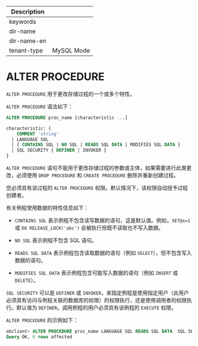 | Description   |                 |
|---------------|-----------------|
| keywords      |                 |
| dir-name      |                 |
| dir-name-en   |                 |
| tenant-type   | MySQL Mode      |

# ALTER PROCEDURE 

`ALTER PROCEDURE` 用于更改存储过程的一个或多个特性。

`ALTER PROCEDURE` 语法如下：

```sql
ALTER PROCEDURE proc_name [characteristic ...]

characteristic: {
    COMMENT 'string'
  | LANGUAGE SQL
  | { CONTAINS SQL | NO SQL | READS SQL DATA | MODIFIES SQL DATA }
  | SQL SECURITY { DEFINER | INVOKER }
}
```


`ALTER PROCEDURE` 语句不能用于更改存储过程的参数或主体，如果需要进行此类更改，必须使用 `DROP PROCEDURE` 和 `CREATE PROCEDURE` 删除并重新创建过程。

您必须具有该过程的 `ALTER PROCEDURE` 权限。默认情况下，该权限自动授予过程创建者。

有关例程使用数据的特性信息如下：

* `CONTAINS SQL` 表示例程不包含读写数据的语句，这是默认值。例如，`SET@x=1` 或 `DO RELEASE_LOCK('abc')` 会被执行但既不读取也不写入数据。

* `NO SQL` 表示例程不包含 SQL 语句。

* `READS SQL DATA` 表示例程包含读取数据的语句（例如 `SELECT`），但不包含写入数据的语句。

* `MODIFIES SQL DATA` 表示例程包含可能写入数据的语句（例如 `INSERT` 或 `DELETE`）。

`SQL SECURITY` 可以是 `DEFINER` 或 `INVOKER`，来指定例程是使用指定用户（此用户必须具有访问与例程关联的数据库的权限）的权限执行，还是使用调用者的权限执行。默认值为 `DEFINER`。调用例程的用户必须具有该例程的 `EXECUTE` 权限。

`ALTER PROCEDURE` 的示例如下：

```sql
obclient> ALTER PROCEDURE proc_name LANGUAGE SQL READS SQL DATA  SQL SECURITY INVOKER COMMENT '示例';
Query OK, 0 rows affected
```